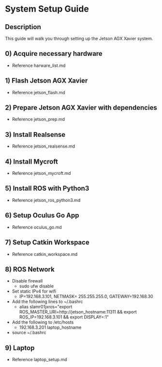 # System Setup Guide

## Description
This guide will walk you through setting up the Jetson AGX Xavier system.

## 0) Acquire necessary hardware
* Reference harware_list.md

## 1) Flash Jetson AGX Xavier
* Reference jetson_flash.md

## 2) Prepare Jetson AGX Xavier with dependencies
* Reference jetson_prep.md

## 3) Install Realsense
* Reference jetson_realsense.md

## 4) Install Mycroft
* Reference jetson_mycroft.md

## 5) Install ROS with Python3
* Reference jetson_ros_python3.md

## 6) Setup Oculus Go App
* Reference oculus_go.md

## 7) Setup Catkin Workspace
* Reference catkin_workspace.md

## 8) ROS Network
* Disable firewall
    * sudo ufw disable
* Set static IPv4 for wifi
    * IP=192.168.3.101, NETMASK= 255.255.255.0, GATEWAY=192.168.30
* Add the following lines to ~/.bashrc
    * alias slamr01jxros="export ROS_MASTER_URI=http://jetson_hostname:11311 && export ROS_IP=192.168.3.101 && export DISPLAY=:1"
* Add the following to /etc/hosts
    * 192.168.3.201 laptop_hostname
* source ~/.bashrc

## 9) Laptop
* Reference laptop_setup.md